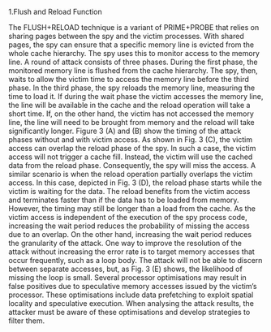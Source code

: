 
1.Flush and Reload Function

The FLUSH+RELOAD technique is a variant of PRIME+PROBE that relies on sharing pages between the spy and the victim processes. With shared pages, the spy can ensure that a specific memory line is evicted from the whole cache hierarchy. The spy uses this to monitor access to the memory line. 
A round of attack consists of three phases. During the first phase, the monitored memory line is flushed from the cache hierarchy. The spy, then, waits to allow the victim time to access the memory line before the third phase. In the third phase, the spy reloads the memory line, measuring the time to load it. If during the wait phase the victim accesses the memory line, the line will be available in the cache and the reload operation will take a short time. If, on the other hand, the victim has not accessed the memory line, the line will need to be brought from memory and the reload will take significantly longer. Figure 3 (A) and (B) show the timing of the attack phases without and with victim access. As shown in Fig. 3 (C), the victim access can overlap the reload phase of the spy. In such a case, the victim access will not trigger a cache fill. Instead, the victim will use the cached data from the reload phase. Consequently,
the spy will miss the access.
A similar scenario is when the reload operation partially overlaps the victim access. In this case, depicted in Fig. 3 (D), the reload phase starts while the victim is waiting for the data. The reload benefits from the victim access and terminates faster than if the data has to be loaded from memory. However, the timing may still be longer than a load from the cache. As the victim access is independent of the execution of the spy process code, increasing the wait period reduces the probability of missing the access due to an overlap. On the other hand, increasing the wait period reduces the granularity of the attack. One way to improve the resolution of the attack without increasing the error rate is to target memory accesses that occur frequently, such as a loop body. The attack will not be able to discern between separate accesses, but, as Fig. 3 (E) shows, the likelihood of missing the loop is small. 
Several processor optimisations may result in false positives due to speculative memory accesses issued by the victim’s processor. These optimisations include data prefetching to exploit spatial locality and speculative execution. When analysing the attack results, the attacker must be aware of these optimisations and develop strategies to filter them.


